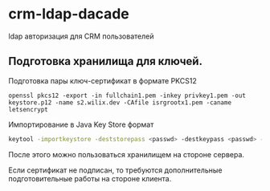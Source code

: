 # crm-ldap-dacade

ldap авторизация для CRM пользователей

## Подготовка хранилища для ключей.

Подготовка пары ключ-сертификат в формате PKCS12
```$bash
openssl pkcs12 -export -in fullchain1.pem -inkey privkey1.pem -out keystore.p12 -name s2.wilix.dev -CAfile isrgrootx1.pem -caname letsencrypt
```

Импортирование в Java Key Store формат
```bash
keytool -importkeystore -deststorepass <passwd> -destkeypass <passwd> -destkeystore .keystore -srckeystore keystore.p12 -srcstoretype PKCS12 -srcstorepass <наш пароль для keystore.p12> -alias myhostname
```

После этого можно пользоваться хранилищем на стороне сервера.

Если сертификат не подписан, то требуются дополнительные подготовительные работы на стороне клиента.
